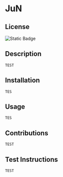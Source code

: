 # JuN

## License
  ![Static Badge](https://img.shields.io/badge/License-MPL2.0-blue)

## Description
    TEST
    
## Installation
    TES
    
## Usage
    TES
    
## Contributions 
    TEST
    
## Test Instructions
    TEST